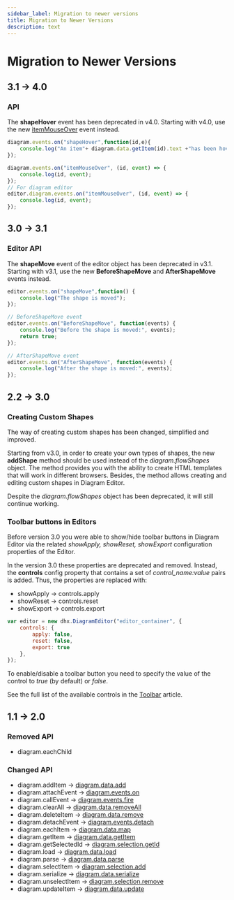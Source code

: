 ```yaml
---
sidebar_label: Migration to newer versions
title: Migration to Newer Versions
description: text
---
```


# Migration to Newer Versions


3.1 -> 4.0
------------

### API

The **shapeHover** event has been deprecated in v4.0. Starting with v4.0, use the new [itemMouseOver](../api/diagram/itemmouseover_event/) event instead.

~~~js title="Before v3.1"
diagram.events.on("shapeHover",function(id,e){
    console.log("An item"+ diagram.data.getItem(id).text +"has been hovered over");
});
~~~

~~~js title="After v3.1"
diagram.events.on("itemMouseOver", (id, event) => {
    console.log(id, event);
});
// For diagram editor
editor.diagram.events.on("itemMouseOver", (id, event) => {
    console.log(id, event);
});
~~~


3.0 -> 3.1
------------

### Editor API

The **shapeMove** event of the editor object has been deprecated in v3.1. Starting with v3.1, use the new **BeforeShapeMove** and **AfterShapeMove** events instead.

~~~js title="Before v3.1"
editor.events.on("shapeMove",function() {
    console.log("The shape is moved");
});
~~~

~~~js title="From v3.1"
// BeforeShapeMove event
editor.events.on("BeforeShapeMove", function(events) {
    console.log("Before the shape is moved:", events);
    return true;
});

// AfterShapeMove event
editor.events.on("AfterShapeMove", function(events) {
    console.log("After the shape is moved:", events);
});
~~~

2.2 -> 3.0
------------

### Creating Custom Shapes

The way of creating custom shapes has been changed, simplified and improved. 

Starting from v3.0, in order to create your own types of shapes, the new **addShape** method should be used instead of the *diagram.flowShapes* object. 
The method provides you with the ability to create HTML templates that will work in different browsers. Besides, the method allows creating and editing custom shapes in Diagram Editor. 

Despite the *diagram.flowShapes* object has been deprecated, it will still continue working.

### Toolbar buttons in Editors

Before version 3.0 you were able to show/hide toolbar buttons in Diagram Editor via the related *showApply, showReset, showExport* configuration properties of the Editor.

In the version 3.0 these properties are deprecated and removed. Instead, the **controls** config property that contains a set of *control_name:value* pairs is added. Thus, the properties are replaced with:

- showApply -> controls.apply
- showReset -> controls.reset
- showExport -> controls.export

~~~js
var editor = new dhx.DiagramEditor("editor_container", {
    controls: { 
        apply: false,
        reset: false,
        export: true
    },
});
~~~
To enable/disable a toolbar button you need to specify the value of the control to *true* (by default) or *false*.

See the full list of the available controls in the [Toolbar](../guides/diagram_editor/toolbar/) article.

1.1 -> 2.0
-------------

### Removed API

- diagram.eachChild

### Changed API

- diagram.addItem -> [diagram.data.add](../api/data_collection/add_method/)
- diagram.attachEvent -> [diagram.events.on](../guides/event_handling/#attaching-event-listeners)
- diagram.callEvent -> [diagram.events.fire](../guides/event_handling/#calling-events)
- diagram.clearAll -> [diagram.data.removeAll](../api/data_collection/removeall_method/)
- diagram.deleteItem -> [diagram.data.remove](../api/data_collection/remove_method/)
- diagram.detachEvent -> [diagram.events.detach](../guides/event_handling/#detaching-event-listeners)
- diagram.eachItem -> [diagram.data.map](../api/data_collection/map_method/)
- diagram.getItem -> [diagram.data.getItem](../api/data_collection/getitem_method/)
- diagram.getSelectedId -> [diagram.selection.getId](../api/selection/getid_method/)
- diagram.load -> [diagram.data.load](../api/data_collection/load_method/) 
- diagram.parse -> [diagram.data.parse](../api/data_collection/parse_method/)
- diagram.selectItem -> [diagram.selection.add](../api/selection/add_method/)
- diagram.serialize -> [diagram.data.serialize](../api/data_collection/serialize_method/)
- diagram.unselectItem -> [diagram.selection.remove](../api/selection/remove_method/)
- diagram.updateItem -> [diagram.data.update](../api/data_collection/update_method/)






